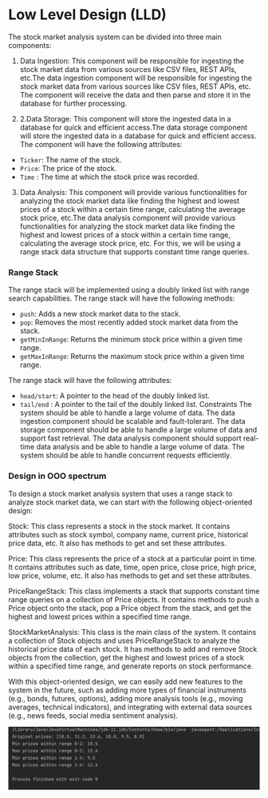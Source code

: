 # Low Level Design (LLD)
The stock market analysis system can be divided into three main components:

1. Data Ingestion: This component will be responsible for ingesting the stock market data from various sources like CSV files, REST APIs, etc.The data ingestion component will be responsible for ingesting the stock market data from various sources like CSV files, REST APIs, etc. The component will receive the data and then parse and store it in the database for further processing.

2. 2.Data Storage: This component will store the ingested data in a database for quick and efficient access.The data storage component will store the ingested data in a database for quick and efficient access. The component will have the following attributes:
- `Ticker`: The name of the stock.
- `Price`: The price of the stock.
- `Time` : The time at which the stock price was recorded.

3. Data Analysis: This component will provide various functionalities for analyzing the stock market data like finding the highest and lowest prices of a stock within a certain time range, calculating the average stock price, etc.The data analysis component will provide various functionalities for analyzing the stock market data like finding the highest and lowest prices of a stock within a certain time range, calculating the average stock price, etc. For this, we will be using a range stack data structure that supports constant time range queries.


### Range Stack 
The range stack will be implemented using a doubly linked list with range search capabilities.
The range stack will have the following methods:

- `push`: Adds a new stock market data to the stack.
- `pop`: Removes the most recently added stock market data from the stack.
- `getMinInRange`: Returns the minimum stock price within a given time range.
- `getMaxInRange`: Returns the maximum stock price within a given time range.



The range stack will have the following attributes:

- `head/start`: A pointer to the head of the doubly linked list.
- `tail/end` : A pointer to the tail of the doubly linked list.
Constraints
The system should be able to handle a large volume of data.
The data ingestion component should be scalable and fault-tolerant.
The data storage component should be able to handle a large volume of data and support fast retrieval.
The data analysis component should support real-time data analysis and be able to handle a large volume of data.
The system should be able to handle concurrent requests efficiently.


  
### Design in OOO spectrum
To design a stock market analysis system that uses a range stack to analyze stock market data, we can start with the following object-oriented design:

Stock: This class represents a stock in the stock market. It contains attributes such as stock symbol, company name, current price, historical price data, etc. It also has methods to get and set these attributes.

Price: This class represents the price of a stock at a particular point in time. It contains attributes such as date, time, open price, close price, high price, low price, volume, etc. It also has methods to get and set these attributes.

PriceRangeStack: This class implements a stack that supports constant time range queries on a collection of Price objects. It contains methods to push a Price object onto the stack, pop a Price object from the stack, and get the highest and lowest prices within a specified time range.

StockMarketAnalysis: This class is the main class of the system. It contains a collection of Stock objects and uses PriceRangeStack to analyze the historical price data of each stock. It has methods to add and remove Stock objects from the collection, get the highest and lowest prices of a stock within a specified time range, and generate reports on stock performance.

With this object-oriented design, we can easily add new features to the system in the future, such as adding more types of financial instruments (e.g., bonds, futures, options), adding more analysis tools (e.g., moving averages, technical indicators), and integrating with external data sources (e.g., news feeds, social media sentiment analysis).


![img.png](src/output.png)